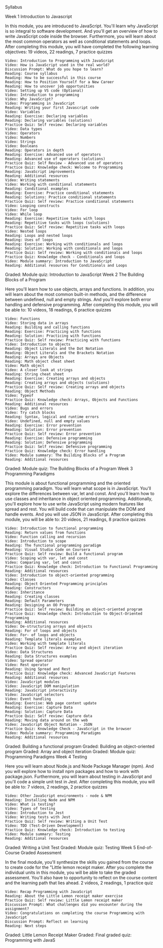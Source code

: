 Syllabus

Week 1
Introduction to Javascript

In this module, you are introduced to JavaScript. You'll learn why JavaScript is so integral to software development. And you'll get an overview of how to write JavaScript code inside the browser. Furthermore, you will learn about the most common operators as well as conditional statements and loops. After completing this module, you will have completed the following learning objectives:
19 videos, 22 readings, 7 practice quizzes

    Video: Introduction to Programming with JavaScript
    Video: How is JavaScript used in the real world?
    Discussion Prompt: What do you hope to learn?
    Reading: Course syllabus
    Reading: How to be successful in this course
    Reading: How to Position Yourself for a New Career
    Reading: How to uncover job opportunities
    Video: Setting up VS code (Optional)
    Video: Introduction to programming
    Video: Why JavaScript?
    Video: Programming in JavaScript
    Reading: Writing your first Javascript code
    Video: Variables
    Reading: Exercise: Declaring variables
    Reading: Declaring variables (solutions)
    Practice Quiz: Self review: Declaring variables
    Video: Data types
    Video: Operators
    Video: Numbers
    Video: Strings
    Video: Booleans
    Reading: Operators in depth
    Reading: Exercise: Advanced use of operators
    Reading: Advanced use of operators (solutions)
    Practice Quiz: Self Review - Advanced use of operators
    Practice Quiz: Knowledge check: Welcome to Programming
    Reading: JavaScript improvements
    Reading: Additional resources
    Video: Writing statements
    Video: Working with conditional statements
    Reading: Conditional examples
    Reading: Exercise: Practice conditional statements
    Reading: Solutions: Practice conditional statements
    Practice Quiz: Self review: Practice conditional statements
    Video: Looping constructs
    Video: For loop
    Video: While loop
    Reading: Exercise: Repetitive tasks with loops
    Reading: Repetitive tasks with loops (solutions)
    Practice Quiz: Self review: Repetitive tasks with loops
    Video: Nested loops
    Reading: Loops and nested loops
    Reading: Uses of loops
    Reading: Exercise: Working with conditionals and loops
    Reading: Solution: Working with conditionals and loops
    Practice Quiz: Self review: Working with conditionals and loops
    Practice Quiz: Knowledge check - Conditionals and loops
    Video: Module summary: Introduction to JavaScript
    Reading: Additional resources for Conditionals and Loops

Graded: Module quiz: Introduction to JavaScript
Week 2
The Building Blocks of a Program

Here you'll learn how to use objects, arrays and functions. In addition, you will learn about the most common built-in methods, and the difference between undefined, null and empty strings. And you'll explore both error handling and defensive programming. After completing this module, you will be able to:
10 videos, 18 readings, 6 practice quizzes

    Video: Functions
    Video: Storing data in arrays
    Reading: Building and calling functions
    Reading: Exercise: Practicing with functions
    Reading: Solution: Practicing with functions
    Practice Quiz: Self review: Practicing with functions
    Video: Introduction to objects
    Reading: Object Literals and the Dot Notation
    Reading: Object Literals and the Brackets Notation
    Reading: Arrays are Objects
    Reading: Math object cheat sheet
    Video: Math object
    Video: A closer look at strings
    Reading: String cheat sheet
    Reading: Exercise: Creating arrays and objects
    Reading: Creating arrays and objects (solutions)
    Practice Quiz: Self review: Creating arrays and objects
    Reading: Object Methods
    Video: Typeof
    Practice Quiz: Knowledge check: Arrays, Objects and Functions
    Reading: Additional resources
    Video: Bugs and errors
    Video: Try catch blocks
    Reading: Syntax, logical and runtime errors
    Video: Undefined, null and empty values
    Reading: Exercise: Error prevention
    Reading: Solution: Error prevention
    Practice Quiz: Self review: Error prevention
    Reading: Exercise: Defensive programming
    Reading: Solution: Defensive programming
    Practice Quiz: Self review: Defensive programming
    Practice Quiz: Knowledge check: Error handling
    Video: Module summary: The Building Blocks of a Program
    Reading: Additional resources

Graded: Module quiz: The Building Blocks of a Program
Week 3
Programming Paradigms

This module is about functional programming and the oriented programming paradigm. You will learn what scope is in JavaScript. You'll explore the differences between var, let and const. And you'll learn how to use classes and inheritance in object oriented programming. Additionally, you'll explore how to use write JavaScript using modern features like spread and rest. You will build code that can manipulate the DOM and handle events. And you will use JSON in JavaScript. After completing this module, you will be able to:
20 videos, 21 readings, 8 practice quizzes

    Video: Introduction to functional programming
    Reading: Return values from functions
    Video: Function calling and recursion
    Video: Introduction to scope
    Reading: The functional programming paradigm
    Reading: Visual Studio Code on Coursera
    Practice Quiz: Self review: Build a functional program
    Video: Scoping with var, let and const
    Video: Comparing var, let and const
    Practice Quiz: Knowledge check: Introduction to Functional Programming
    Reading: Additional resources
    Video: Introduction to object-oriented programming
    Video: Classes
    Reading: Object Oriented Programming principles
    Reading: Constructors
    Video: Inheritance
    Reading: Creating classes
    Reading: Default Parameters
    Reading: Designing an OO Program
    Practice Quiz: Self review: Building an object-oriented program
    Practice Quiz: Knowledge check: Introduction to Object-Oriented Programming
    Reading: Additional resources
    Video: De-structuring arrays and objects
    Reading: For of loops and objects
    Video: For- of loops and objects
    Reading: Template literals examples
    Video: Working with template literals
    Practice Quiz: Self review: Array and object iteration
    Video: Data Structures
    Reading: Data Structures examples
    Video: Spread operator
    Video: Rest operator
    Reading: Using Spread and Rest
    Practice Quiz: Knowledge check: Advanced JavaScript Features
    Reading: Additional resources
    Video: JavaScript modules
    Video: JavaScript DOM manipulation
    Reading: JavaScript interactivity
    Video: JavaScript selectors
    Video: Event handling
    Reading: Exercise: Web page content update
    Reading: Exercise: Capture Data
    Reading: Solution: Capture Data
    Practice Quiz: Self review: Capture data
    Reading: Moving data around on the web
    Video: JavaScript Object Notation - JSON
    Practice Quiz: Knowledge Check - JavaScript in the browser
    Video: Module summary: Programming Paradigms
    Reading: Additional resources

Graded: Building a functional program
Graded: Building an object-oriented program
Graded: Array and object iteration
Graded: Module quiz: Programming Paradigms
Week 4
Testing

Here you will learn about Node.js and Node Package Manager (npm). And you will explore how to install npm packages and how to work with package.json. Furthermore, you will learn about testing in JavaScript and you'll code a simple unit test in Jest. After completing this module, you will be able to:
7 videos, 2 readings, 2 practice quizzes

    Video: Other JavaScript environments - node & NPM
    Reading: Installing Node and NPM
    Video: What is testing?
    Video: Types of testing
    Video: Introduction to Jest
    Video: Writing tests with Jest
    Practice Quiz: Self review: Writing a Unit Test
    Video: TDD (Test-Driven Development)
    Practice Quiz: Knowledge check: Introduction to testing
    Video: Module summary: Testing
    Reading: Additional resources

Graded: Writing a Unit Test
Graded: Module quiz: Testing
Week 5
End-of-Course Graded Assessment

In the final module, you'll synthesize the skills you gained from the course to create code for the "Little lemon receipt maker. After you complete the individual units in this module, you will be able to take the graded assessment. You'll also have to opportunity to reflect on the course content and the learning path that lies ahead.
2 videos, 2 readings, 1 practice quiz

    Video: Recap Programming with JavaScript
    Reading: About the Little Lemon receipt maker exercise
    Practice Quiz: Self review: Little Lemon receipt maker
    Discussion Prompt: What challenges did you encounter during the assignment?
    Video: Congratulations on completing the course Programming with JavaScript
    Discussion Prompt: Reflect on learning
    Reading: Next steps

Graded: Little Lemon Receipt Maker
Graded: Final graded quiz: Programming with JavaS